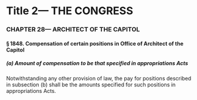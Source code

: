 
# Title 2— THE CONGRESS
### CHAPTER 28— ARCHITECT OF THE CAPITOL
#### § 1848. Compensation of certain positions in Office of Architect of the Capitol
##### (a) Amount of compensation to be that specified in appropriations Acts

Notwithstanding any other provision of law, the pay for positions described in subsection (b) shall be the amounts specified for such positions in appropriations Acts.
